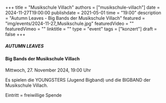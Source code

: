 +++
title = "Musikschule Villach"
authors = ["musikschule-villach"]
date = 2024-11-27T19:00:00
publishdate = 2021-05-01
time = "19:00"
description = "Autumn Leaves - Big Bands der Musikschule Villach"
featured = "img/events/2024-11-27_Musikschule.jpg"
featuredVideo = ""
featuredVimeo = ""
linktitle = ""
type = "event"
tags = ["konzert"]
draft = false
+++


##### AUTUMN LEAVES
#### Big Bands der Musikschule Villach

Mittwoch, 27. November 2024, 19:00 Uhr

Es spielen die YOUNGSTERS (Jugend Bigband) und die BIGBAND der Musikschule Villach.

Eintritt = freiwillige Spende  
